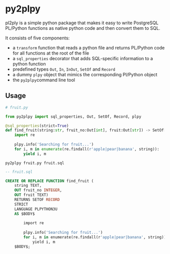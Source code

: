 # py2plpy

pl2ply is a simple python package that makes it easy to write PostgreSQL PL/Python functions as native python code and then convert them to SQL. 

It consists of five components:
- a `transform` function that reads a python file and returns PL/Python code for all functions at the root of the file
- a `sql_properties` decorator that adds SQL-specific information to a python function
- predefined types `Out`, `In`, `InOut`, `SetOf` and `Record`
- a dummy `plpy` object that mimics the corresponding Pl/Python object
- the `py2plpy`command line tool

## Usage

```python
# fruit.py

from py2plpy import sql_properties, Out, SetOf, Record, plpy

@sql_properties(strict=True)
def find_fruit(string:str, fruit_no:Out[int], fruit:Out[str]) -> SetOf[Record]:
    import re
    
    plpy.info('Searching for fruit...')
    for i, m in enumerate(re.findall(r'apple|pear|banana', string)):
        yield i, m
```

```
py2plpy fruit.py fruit.sql
```

```sql
-- fruit.sql

CREATE OR REPLACE FUNCTION find_fruit (
    string TEXT,
    OUT fruit_no INTEGER,
    OUT fruit TEXT)
    RETURNS SETOF RECORD
    STRICT
    LANGUAGE PLPYTHON3U
    AS $BODY$
    
        import re
        
        plpy.info('Searching for fruit...')
        for i, m in enumerate(re.findall(r'apple|pear|banana', string)):
            yield i, m
    $BODY$;
```